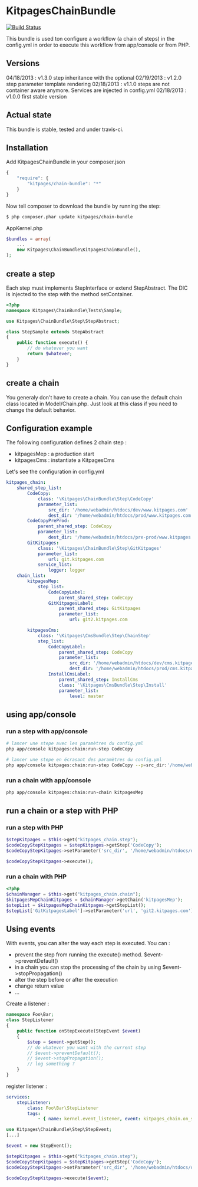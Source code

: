 KitpagesChainBundle
===================

[![Build Status](https://travis-ci.org/kitpages/KitpagesChainBundle.png?branch=master)](https://travis-ci.org/kitpages/KitpagesChainBundle)

This bundle is used ton configure a workflow (a chain of steps) in
the config.yml in order to execute this workflow from app/console or
from PHP.

## Versions

04/18/2013 : v1.3.0 step inheritance with the optional
02/19/2013 : v1.2.0 step parameter template rendering
02/18/2013 : v1.1.0 steps are not container aware anymore. Services are injected in config.yml
02/18/2013 : v1.0.0 first stable version

## Actual state

This bundle is stable, tested and under travis-ci.

## Installation

Add KitpagesChainBundle in your composer.json

```js
{
    "require": {
        "kitpages/chain-bundle": "*"
    }
}
```

Now tell composer to download the bundle by running the step:

``` bash
$ php composer.phar update kitpages/chain-bundle
```

AppKernel.php

``` php
$bundles = array(
    ...
    new Kitpages\ChainBundle\KitpagesChainBundle(),
);
```


## create a step

Each step must implements StepInterface or extend StepAbstract. The DIC
is injected to the step with the method setContainer.

```php
<?php
namespace Kitpages\ChainBundle\Tests\Sample;

use Kitpages\ChainBundle\Step\StepAbstract;

class StepSample extends StepAbstract
{
    public function execute() {
        // do whatever you want
        return $whatever;
    }
}
```

## create a chain

You generaly don't have to create a chain. You can use the default chain class
located in Model/Chain.php. Just look at this class if you need to change the
default behavior.

## Configuration example

The following configuration defines 2 chain step :

* kitpagesMep : a production start
* kitpagesCms : instantiate a KitpagesCms

Let's see the configuration in config.yml

``` yaml
kitpages_chain:
    shared_step_list:
        CodeCopy:
            class: '\Kitpages\ChainBundle\Step\CodeCopy'
            parameter_list:
                src_dir: '/home/webadmin/htdocs/dev/www.kitpages.com'
                dest_dir: '/home/webadmin/htdocs/prod/www.kitpages.com'
        CodeCopyPreProd:
            parent_shared_step: CodeCopy
            parameter_list:
                dest_dir: '/home/webadmin/htdocs/pre-prod/www.kitpages.com'
        GitKitpages:
            class: '\Kitpages\ChainBundle\Step\GitKitpages'
            parameter_list:
                url: git.kitpages.com
            service_list:
                logger: logger
    chain_list:
        kitpagesMep:
            step_list:
                CodeCopyLabel:
                    parent_shared_step: CodeCopy
                GitKitpagesLabel:
                    parent_shared_step: GitKitpages
                    parameter_list:
                        url: git2.kitpages.com

        kitpagesCms:
            class: '\Kitpages\CmsBundle\Step\ChainStep'
            step_list:
                CodeCopyLabel:
                    parent_shared_step: CodeCopy
                    parameter_list:
                        src_dir: '/home/webadmin/htdocs/dev/cms.kitpages.com'
                        dest_dir: '/home/webadmin/htdocs/prod/cms.kitpages.com'
                InstallCmsLabel:
                    parent_shared_step: InstallCms
                    class: '\Kitpages\CmsBundle\Step\Install'
                    parameter_list:
                        level: master
```

## using app/console
### run a step with app/console

``` bash
# lancer une stepe avec les paramètres du config.yml
php app/console kitpages:chain:run-step CodeCopy

# lancer une stepe en écrasant des paramètres du config.yml
php app/console kitpages:chain:run-step CodeCopy --p=src_dir:'/home/webadmin/src' --p=dest_dir:'/tmp/destDir'
```

### run a chain with app/console

``` bash
php app/console kitpages:chain:run-chain kitpagesMep
```

## run a chain or a step with PHP

### run a step with PHP

``` php
$stepKitpages = $this->get("kitpages_chain.step");
$codeCopyStepKitpages = $stepKitpages->getStep('CodeCopy');
$codeCopyStepKitpages->setParameter('src_dir', '/home/webadmin/htdocs/dev/cms2.kitpages.com');

$codeCopyStepKitpages->execute();
```

### run a chain with PHP

``` php
<?php
$chainManager = $this->get("kitpages_chain.chain");
$kitpagesMepChainKitpages = $chainManager->getChain('kitpagesMep');
$stepList = $kitpagesMepChainKitpages->getStepList();
$stepList['GitKitpagesLabel']->setParameter('url', 'git2.kitpages.com');
```

## Using events

With events, you can alter the way each step is executed. You can :

* prevent the step from running the execute() method. $event->preventDefault()
* in a chain you can stop the processing of the chain by using $event->stopPropagation()
* alter the step before or after the execution
* change return value
* ...

Create a listener :

```php
namespace Foo\Bar;
class StepListener
{
    public function onStepExecute(StepEvent $event)
    {
        $step = $event->getStep();
        // do whatever you want with the current step
        // $event->preventDefault();
        // $event->stopPropagation();
        // log something ?
    }
}
```

register listener :

```yaml
services:
    stepListener:
        class: Foo\Bar\StepListener
        tags:
            - { name: kernel.event_listener, event: kitpages_chain.on_step_execute, method: onStepExecute }
```

``` php
use Kitpages\ChainBundle\Step\StepEvent;
[...]

$event = new StepEvent();

$stepKitpages = $this->get("kitpages_chain.step");
$codeCopyStepKitpages = $stepKitpages->getStep('CodeCopy');
$codeCopyStepKitpages->setParameter('src_dir', '/home/webadmin/htdocs/dev/cms2.kitpages.com');

$codeCopyStepKitpages->execute($event);
```

